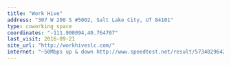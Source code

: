 ```yaml
---
title: "Work Hive"
address: "307 W 200 S #5002, Salt Lake City, UT 84101"
type: coworking_space
coordinates: "-111.900094,40.764707"
last_visit: 2016-09-21
site_url: "http://workhiveslc.com/"
internet: "~50Mbps up & down http://www.speedtest.net/result/5734029642.png"
---
```

